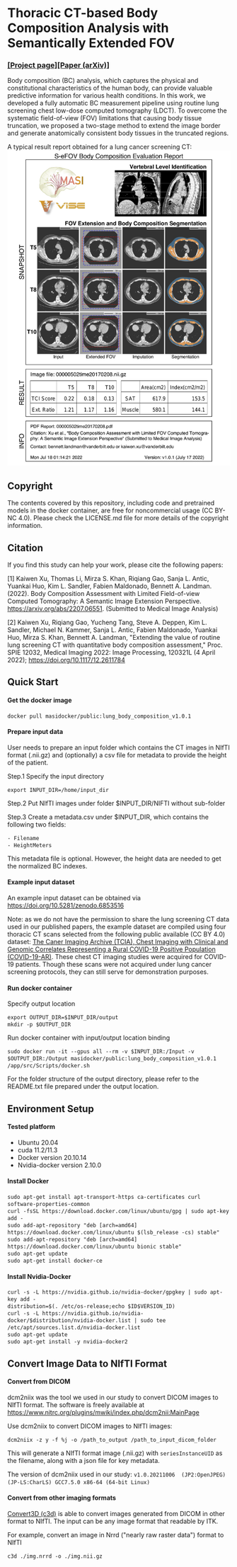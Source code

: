 # Thoracic CT-based Body Composition Analysis with Semantically Extended FOV
###  [[Project page]](https://github.com/MASILab/S-EFOV/)[[Paper (arXiv)]](https://arxiv.org/abs/2207.06551) 

Body composition (BC) analysis, which captures the physical and
constitutional characteristics of the human body, can provide valuable
predictive information for various health
conditions. In this work, we developed a fully automatic BC measurement pipeline using routine lung screening chest 
low-dose computed tomography (LDCT). To overcome the systematic
field-of-view (FOV) limitations that causing body tissue truncation, we proposed a two-stage method to 
extend the image border and generate anatomically consistent body tissues in the truncated regions. 

A typical result report obtained for a lung cancer screening CT: 
<img src="https://github.com/MASILab/S-EFOV/blob/master/materials/report_example.jpg" width="600px"/>

## Copyright

The contents covered by this repository, including code and pretrained models in the docker container, 
are free for noncommercial usage (CC BY-NC 4.0). Please check the LICENSE.md file for more details of the copyright 
information.

## Citation

If you find this study can help your work, please cite the following papers:

[1] Kaiwen Xu, Thomas Li, Mirza S. Khan, Riqiang Gao, Sanja L. Antic, Yuankai Huo, 
Kim L. Sandler, Fabien Maldonado, Bennett A. Landman. (2022). Body Composition Assessment with Limited Field-of-view Computed Tomography: A Semantic Image Extension Perspective. https://arxiv.org/abs/2207.06551. (Submitted to Medical Image Analysis)

[2] Kaiwen Xu, Riqiang Gao, Yucheng Tang, Steve A. Deppen, Kim L. Sandler, Michael N. Kammer, Sanja L. Antic, Fabien Maldonado, Yuankai Huo, Mirza S. Khan, Bennett A. Landman, "Extending the value of routine lung screening CT with quantitative body composition assessment," Proc. SPIE 12032, Medical Imaging 2022: Image Processing, 120321L (4 April 2022); https://doi.org/10.1117/12.2611784

## Quick Start
#### Get the docker image
```
docker pull masidocker/public:lung_body_composition_v1.0.1
```
#### Prepare input data
User needs to prepare an input folder which contains the CT images in NIfTI format (.nii.gz) and
(optionally) a csv file for metadata to provide the height of the patient.

Step.1 Specify the input directory 
```
export INPUT_DIR=/home/input_dir
```

Step.2 Put NIfTI images under folder $INPUT_DIR/NIFTI without sub-folder

Step.3 Create a metadata.csv under $INPUT_DIR, which contains the following two fields: 
```
- Filename
- HeightMeters
```
This metadata file is optional. However, the height data are needed to get the normalized BC indexes.

#### Example input dataset
An example input dataset can be obtained via https://doi.org/10.5281/zenodo.6853516

Note: as we do not have the permission to share the lung screening CT data used in our published papers, 
the example dataset are compiled using four thoracic CT scans selected from the following public available (CC BY 4.0) dataset:
[The Caner Imaging Archive (TCIA), Chest Imaging with Clinical and Genomic Correlates Representing a Rural COVID-19 Positive Population 
(COVID-19-AR)](https://wiki.cancerimagingarchive.net/pages/viewpage.action?pageId=70226443#70226443171ba531fc374829b21d3647e95f532c).
These chest CT imaging studies were acquired for COVID-19 patients. Though these scans were not acquired 
under lung cancer screening protocols, they can still serve for demonstration purposes. 

#### Run docker container
Specify output location
```
export OUTPUT_DIR=$INPUT_DIR/output
mkdir -p $OUTPUT_DIR
```

Run docker container with input/output location binding
```
sudo docker run -it --gpus all --rm -v $INPUT_DIR:/Input -v $OUTPUT_DIR:/Output masidocker/public:lung_body_composition_v1.0.1 /app/src/Scripts/docker.sh
```

For the folder structure of the output directory, please refer to the README.txt file prepared under the output location.

## Environment Setup

#### Tested platform
- Ubuntu 20.04
- cuda 11.2/11.3
- Docker version 20.10.14
- Nvidia-docker version 2.10.0


#### Install Docker
```
sudo apt-get install apt-transport-https ca-certificates curl software-properties-common
curl -fsSL https://download.docker.com/linux/ubuntu/gpg | sudo apt-key add -
sudo add-apt-repository "deb [arch=amd64] https://download.docker.com/linux/ubuntu $(lsb_release -cs) stable"
sudo add-apt-repository "deb [arch=amd64] https://download.docker.com/linux/ubuntu bionic stable"
sudo apt-get update
sudo apt-get install docker-ce
```

#### Install Nvidia-Docker
```
curl -s -L https://nvidia.github.io/nvidia-docker/gpgkey | sudo apt-key add -
distribution=$(. /etc/os-release;echo $ID$VERSION_ID)
curl -s -L https://nvidia.github.io/nvidia-docker/$distribution/nvidia-docker.list | sudo tee /etc/apt/sources.list.d/nvidia-docker.list
sudo apt-get update
sudo apt-get install -y nvidia-docker2
```

## Convert Image Data to NIfTI Format

#### Convert from DICOM

dcm2niix was the tool we used in our study to convert DICOM images to NIfTI format. The software is 
freely available at https://www.nitrc.org/plugins/mwiki/index.php/dcm2nii:MainPage

Use dcm2niix to convert DICOM images to NIfTI images:
```
dcm2niix -z y -f %j -o /path_to_output /path_to_input_dicom_folder
```

This will generate a NIfTI format image (.nii.gz) with `seriesInstanceUID` as the filename, along with a json file 
for key metadata.

The version of dcm2niix used in our study: `v1.0.20211006  (JP2:OpenJPEG) (JP-LS:CharLS) GCC7.5.0 x86-64 (64-bit Linux)`

#### Convert from other imaging formats

[Convert3D (c3d)](http://www.itksnap.org/pmwiki/pmwiki.php?n=Convert3D.Convert3D) 
is able to convert images generated from DICOM in other format to NIfTI. The input can be any image
format that readable by ITK.

For example, convert an image in Nrrd ("nearly raw raster data") format to NIfTI
```
c3d ./img.nrrd -o ./img.nii.gz
```
